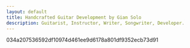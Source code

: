 ```yaml
---
layout: default
title: Handcrafted Guitar Development by Gian Solo
description: Guitarist, Instructor, Writer, Songwriter, Developer. 
---
```

034a207536592df10974d461ee9d6178a801df9352ecb73d91
